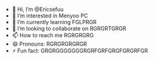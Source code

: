 - 👋 Hi, I’m @Ericsefuu
- 👀 I’m interested in Menyoo PC
- 🌱 I’m currently learning FGLPRGR
- 💞️ I’m looking to collaborate on RGRGRTGRGR
- 📫 How to reach me RGRGRGRG
- 😄 Pronouns: RGRGRGRGRGR
- ⚡ Fun fact: GRGRGGGGGGGRGRFGRFGRGFGRGRFGR

<!---
Ericsefuu/Ericsefuu is a ✨ special ✨ repository because its `README.md` (this file) appears on your GitHub profile.
You can click the Preview link to take a look at your changes.
--->
